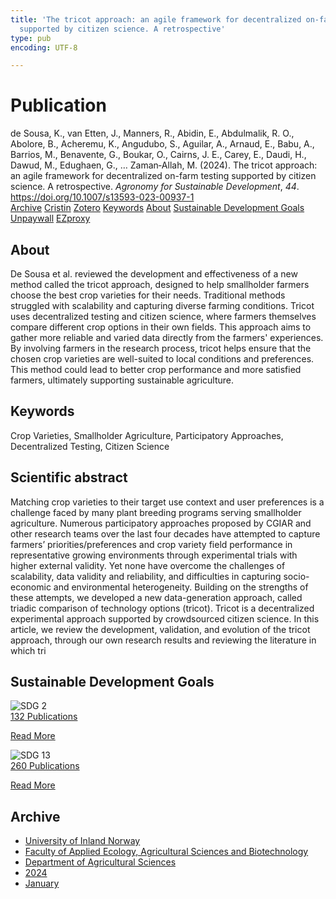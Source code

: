```yaml
---
title: 'The tricot approach: an agile framework for decentralized on-farm testing
  supported by citizen science. A retrospective'
type: pub
encoding: UTF-8

---
```

<h1>Publication</h1>
<article id="csl-bib-container-WX9EGDBD" class="csl-bib-container">
  <div class="csl-bib-body"> <div class="csl-entry">de Sousa, K., van Etten, J., Manners, R., Abidin, E., Abdulmalik, R. O., Abolore, B., Acheremu, K., Angudubo, S., Aguilar, A., Arnaud, E., Babu, A., Barrios, M., Benavente, G., Boukar, O., Cairns, J. E., Carey, E., Daudi, H., Dawud, M., Edughaen, G., … Zaman‑Allah, M. (2024). The tricot approach: an agile framework for decentralized on-farm testing supported by citizen science. A retrospective. <i>Agronomy for Sustainable Development</i>, <i>44</i>. <a href="https://doi.org/10.1007/s13593-023-00937-1">https://doi.org/10.1007/s13593-023-00937-1</a></div> </div>
  <div class="csl-bib-buttons">
    <a href="#taxonomy-article-WX9EGDBD" alt="archive" class="csl-bib-button">Archive</a>
    <a href="https://app.cristin.no/results/show.jsf?id=2234695" alt="Cristin" class="csl-bib-button">Cristin</a>
    <a href="http://zotero.org/groups/5881554/items/WX9EGDBD" alt="Zotero" class="csl-bib-button">Zotero</a>
    <a href="#keywords-article-WX9EGDBD" alt="keywords" class="csl-bib-button">Keywords</a>
    <a href="#about-article-WX9EGDBD" alt="about_pub" class="csl-bib-button">About</a>
    <a href="#sdg-article-WX9EGDBD" alt="sdg" class="csl-bib-button">Sustainable Development Goals</a>
    <a href="https://link.springer.com/content/pdf/10.1007/s13593-023-00937-1.pdf" alt="Unpaywall" class="csl-bib-button">Unpaywall</a>
    <a href="https://link.springer.com/content/pdf/10.1007/s13593-023-00937-1.pdf" alt="EZproxy" class="csl-bib-button">EZproxy</a>
  </div>
  <div id="csl-bib-meta-container-WX9EGDBD"></div>
</article>
<div id="csl-bib-meta-WX9EGDBD" class="csl-bib-meta">
  <article id="about-article-WX9EGDBD" class="about_pub-article">
    <h1>About</h1>
    De Sousa et al. reviewed the development and effectiveness of a new method called the tricot approach, designed to help smallholder farmers choose the best crop varieties for their needs. Traditional methods struggled with scalability and capturing diverse farming conditions. Tricot uses decentralized testing and citizen science, where farmers themselves compare different crop options in their own fields. This approach aims to gather more reliable and varied data directly from the farmers' experiences. By involving farmers in the research process, tricot helps ensure that the chosen crop varieties are well-suited to local conditions and preferences. This method could lead to better crop performance and more satisfied farmers, ultimately supporting sustainable agriculture.
  </article>
  <article id="keywords-article-WX9EGDBD" class="keywords-article">
    <h1>Keywords</h1>
    Crop Varieties, Smallholder Agriculture, Participatory Approaches, Decentralized Testing, Citizen Science
  </article>
  <article id="abstract-article-WX9EGDBD" class="abstract-article">
    <h1>Scientific abstract</h1>
    Matching crop varieties to their target use context and user preferences is a challenge faced by many plant breeding programs serving smallholder agriculture. Numerous participatory approaches proposed by CGIAR and other research teams over the last four decades have attempted to capture farmers’ priorities/preferences and crop variety field performance in representative growing environments through experimental trials with higher external validity. Yet none have overcome the challenges of scalability, data validity and reliability, and difficulties in capturing socio-economic and environmental heterogeneity. Building on the strengths of these attempts, we developed a new data-generation approach, called triadic comparison of technology options (tricot). Tricot is a decentralized experimental approach supported by crowdsourced citizen science. In this article, we review the development, validation, and evolution of the tricot approach, through our own research results and reviewing the literature in which tri
  </article>
  <article id="sdg-article-WX9EGDBD" class="sdg-article">
    <h1>Sustainable Development Goals</h1>
    <div class="sdg-container"><div id="sdg2" class="sdg">
        <img src="{{< params subfolder >}}images/sdg/sdg02_en.png" class="image" alt="SDG 2">
        <div class="sdg-overlay">
          <a href="{{< params subfolder >}}en/archive/?sdg=2#archive" class="sdg-publication-count"><span>132</span> Publications</a>
          <p><a href="https://sdgs.un.org/goals/goal2" class="sdg-read-more">Read More</a></p>
        </div>
      </div> <div id="sdg13" class="sdg">
        <img src="{{< params subfolder >}}images/sdg/sdg13_en.png" class="image" alt="SDG 13">
        <div class="sdg-overlay">
          <a href="{{< params subfolder >}}en/archive/?sdg=13#archive" class="sdg-publication-count"><span>260</span> Publications</a>
          <p><a href="https://sdgs.un.org/goals/goal13" class="sdg-read-more">Read More</a></p>
        </div>
      </div></div>
  </article>
  <article id="taxonomy-article-WX9EGDBD" class="taxonomy-article">
    <h1>Archive</h1>
    <ul>
      <li><a href="{{< params subfolder >}}en/archive/?key=3DCRN523">University of Inland Norway</a></li>
      <li><a href="{{< params subfolder >}}en/archive/?key=T77LXH6D">Faculty of Applied Ecology, Agricultural Sciences and Biotechnology</a></li>
      <li><a href="{{< params subfolder >}}en/archive/?key=SSN4QLEC">Department of Agricultural Sciences</a></li>
      <li><a href="{{< params subfolder >}}en/archive/?key=RU9ZUC2M">2024</a></li>
      <li><a href="{{< params subfolder >}}en/archive/?key=VFJAT8YW">January</a></li>
    </ul>
  </article>
</div>
